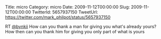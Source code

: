 Title: micro
Category: micro
Date: 2009-11-12T00:00:00
Slug: 2009-11-12T00:00:00
TwitterId: 5657937150
TweetUrl: https://twitter.com/mark_philpot/status/5657937150

RT [@bynkii](https://twitter.com/bynkii) How can you thank a man for giving you what's already yours? How then can you thank him for giving you only part of what is yours